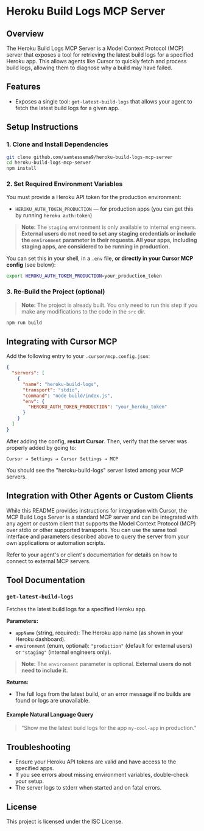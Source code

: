 # Heroku Build Logs MCP Server

## Overview

The Heroku Build Logs MCP Server is a Model Context Protocol (MCP) server that exposes a tool for retrieving the latest build logs for a specified Heroku app. This allows agents like Cursor to quickly fetch and process build logs, allowing them to diagnose why a build may have failed.

## Features
- Exposes a single tool: `get-latest-build-logs` that allows your agent to fetch the latest build logs for a given app. 

## Setup Instructions

### 1. Clone and Install Dependencies
```bash
git clone github.com/samtessema9/heroku-build-logs-mcp-server
cd heroku-build-logs-mcp-server
npm install
```

### 2. Set Required Environment Variables
You must provide a Heroku API token for the production environment:
- `HEROKU_AUTH_TOKEN_PRODUCTION` — for production apps (you can get this by running `heroku auth:token`)

> **Note:** The `staging` environment is only available to internal engineers. **External users do not need to set any staging credentials or include the `environment` parameter in their requests. All your apps, including staging apps, are considered to be running in production.**

You can set this in your shell, in a `.env` file, **or directly in your Cursor MCP config** (see below):
```bash
export HEROKU_AUTH_TOKEN_PRODUCTION=your_production_token
```

### 3. Re-Build the Project (optional)

> **Note:** The project is already built. You only need to run this step if you make any modifications to the code in the `src` dir.

```bash
npm run build
```

## Integrating with Cursor MCP

Add the following entry to your `.cursor/mcp.config.json`:
```json
{
  "servers": [
    {
      "name": "heroku-build-logs",
      "transport": "stdio",
      "command": "node build/index.js",
      "env": {
        "HEROKU_AUTH_TOKEN_PRODUCTION": "your_heroku_token"
      }
    }
  ]
}
```

After adding the config, **restart Cursor**. Then, verify that the server was properly added by going to:

    Cursor → Settings → Cursor Settings → MCP

You should see the "heroku-build-logs" server listed among your MCP servers.

## Integration with Other Agents or Custom Clients

While this README provides instructions for integration with Cursor, the MCP Build Logs Server is a standard MCP server and can be integrated with any agent or custom client that supports the Model Context Protocol (MCP) over stdio or other supported transports. You can use the same tool interface and parameters described above to query the server from your own applications or automation scripts.

Refer to your agent's or client's documentation for details on how to connect to external MCP servers.

## Tool Documentation

### `get-latest-build-logs`
Fetches the latest build logs for a specified Heroku app.

**Parameters:**
- `appName` (string, required): The Heroku app name (as shown in your Heroku dashboard).
- `environment` (enum, optional): `"production"` (default for external users) or `"staging"` (internal engineers only).

> **Note:** The `environment` parameter is optional. **External users do not need to include it.**

**Returns:**
- The full logs from the latest build, or an error message if no builds are found or logs are unavailable.

#### Example Natural Language Query
> "Show me the latest build logs for the app `my-cool-app` in production."

## Troubleshooting
- Ensure your Heroku API tokens are valid and have access to the specified apps.
- If you see errors about missing environment variables, double-check your setup.
- The server logs to stderr when started and on fatal errors.

## License
This project is licensed under the ISC License. 
